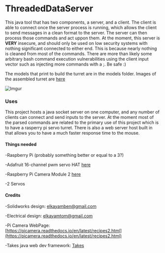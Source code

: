 # ThreadedDataServer
This java tool that has two components, a server, and a client. The client is able to connect once the server process is running, which allows the client to send messages in a clean format to the server. The server can then process those commands and act uppon them. At the moment, this server is **VERY** insecure, and should only be used on low security systems with nothing significant connected to either end. This is because nearly nothing is cleaned from most of the commands. There are more than likely some arbitrary bash command execution vulnerabilities using the client input vector such as injecting more commands with a ;. Be safe :)

The models that print to build the turret are in the models folder.
Images of the assembled turret are [here](https://imgur.com/a/UkkJbJY)

![Imgur](http://i.imgur.com/G4DfBN3h.gif)

### Uses
This project hosts a java socket server on one computer, and any number of clients can connect and send inputs to the server. At the moment most of the parsed commands are related to the primary use of this project which is to have a rasperry pi servo turret.
There is also a web server host built in that allows you to have a much faster response time to the mouse.

#### Things needed
-Raspberry Pi (probably something better or equal to a 3?)

-Adafruit 16-channel pwm servo HAT [here](https://www.adafruit.com/product/2327)

-Raspberry Pi Camera Module 2 [here](https://www.raspberrypi.com/products/camera-module-v2/)

-2 Servos

#### Credits

-Solidworks design: elkayamben@gmail.com

-Electrical design: elkayamtom@gmail.com

-Pi Camera WebPage: [https://picamera.readthedocs.io/en/latest/recipes2.html](https://picamera.readthedocs.io/en/latest/recipes2.html)

-Takes java web dev framework: [Takes](https://github.com/yegor256/takes)
